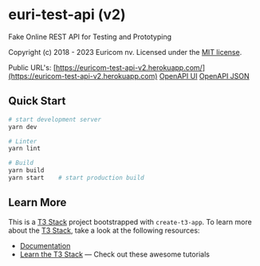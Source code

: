 # euri-test-api (v2)

Fake Online REST API for Testing and Prototyping

Copyright (c) 2018 - 2023 Euricom nv. Licensed under the [MIT license](https://opensource.org/licenses/MIT).

Public URL's:
[https://euricom-test-api-v2.herokuapp.com/](https://euricom-test-api-v2.herokuapp.com)
[OpenAPI UI](https://euricom-test-api-v2.herokuapp.com/openapi)
[OpenAPI JSON](https://euricom-test-api-v2.herokuapp.com/api/v1/api.swagger.json)

## Quick Start

```bash
# start development server
yarn dev

# Linter
yarn lint

# Build
yarn build
yarn start    # start production build
```


## Learn More

This is a [T3 Stack](https://create.t3.gg/) project bootstrapped with `create-t3-app`.
To learn more about the [T3 Stack](https://create.t3.gg/), take a look at the following resources:

- [Documentation](https://create.t3.gg/)
- [Learn the T3 Stack](https://create.t3.gg/en/faq#what-learning-resources-are-currently-available) — Check out these awesome tutorials

